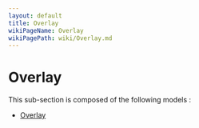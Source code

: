 ```yaml
---
layout: default
title: Overlay
wikiPageName: Overlay
wikiPagePath: wiki/Overlay.md
---
```

# Overlay

This sub-section is composed of the following models :

* [Overlay](references#OverlayOverlay)

